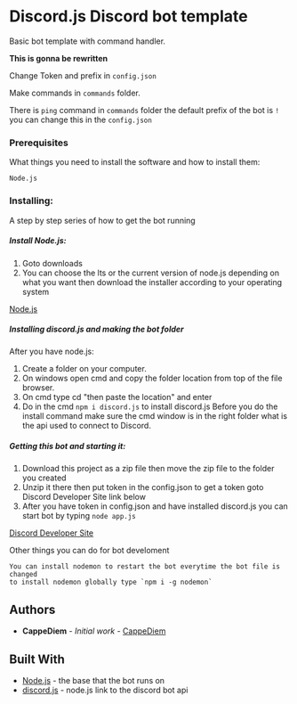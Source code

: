 # Discord.js Discord bot template
Basic bot template with command handler.

**This is gonna be rewritten**

Change Token and prefix in ``config.json``

Make commands in ``commands`` folder.

There is ``ping`` command in ``commands`` folder
the default prefix of the bot is ``!`` you can change this in the ``config.json``
### Prerequisites

What things you need to install the software and how to install them:

```
Node.js
```
### Installing:

A step by step series of how to get the bot running

##### Install Node.js:

1. Goto downloads
2. You can choose the lts or the current version of node.js depending on what you want
then download the installer according to your operating system

[Node.js](https://nodejs.org/en/) 

##### Installing discord.js and making the bot folder


After you have node.js:
1. Create a folder on your computer.
2. On windows open cmd and copy the folder location from top of the file browser.
3. On cmd type cd "then paste the location" and enter
4. Do in the cmd `npm i discord.js` to install discord.js 
Before you do the install command make sure the cmd window is in the right folder
what is the api used to connect to Discord.


##### Getting this bot and starting it:

1. Download this project as a zip file then move the zip file to the folder you created
2. Unzip it there then put token in the config.json to get a token goto Discord Developer Site link below
3. After you have token in config.json and have installed discord.js you can start bot by typing `node app.js`

[Discord Developer Site](https://discordapp.com/developers/applications/)

Other things you can do for bot develoment
```
You can install nodemon to restart the bot everytime the bot file is changed
to install nodemon globally type `npm i -g nodemon`
```

## Authors

* **CappeDiem** - *Initial work* - [CappeDiem](https://github.com/CappeDiem)

## Built With

* [Node.js](https://nodejs.org/en/) - the base that the bot runs on
* [discord.js](https://discord.js.org/#/) - node.js link to the discord bot api
